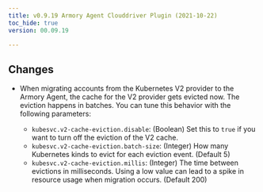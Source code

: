 ```yaml
---
title: v0.9.19 Armory Agent Clouddriver Plugin (2021-10-22)
toc_hide: true
version: 00.09.19

---
```


## Changes
* When migrating accounts from the Kubernetes V2 provider to the Armory Agent, the cache for the V2 provider gets evicted now. The eviction happens in batches. You can tune this behavior with the following parameters:

  * `kubesvc.v2-cache-eviction.disable`: (Boolean) Set this to `true` if you want to turn off the eviction of the V2 cache.
  * `kubesvc.v2-cache-eviction.batch-size`: (Integer) How many Kubernetes kinds to evict for each eviction event. (Default 5)
  * `kubesvc.v2-cache-eviction.millis`: (Integer) The time between evictions in milliseconds. Using a low value can lead to a spike in resource usage when migration occurs. (Default 200)
